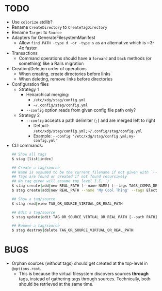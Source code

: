 # TODO

* Use `colorize` stdlib?
* Rename `CreateDirectory` to `CreateTagDirectory`
* Rename `Target` to `Source`
* Adapters for GenerateFilesystemManifest
  * Allow `find PATH -type d -or -type s` as an alternative which is ~3-4x faster
* Transactions
  * Command operations should have a `forward` and `back` methods (or something) like a Rails migration
* Creation/Deletion order of operations
  * When creating, create directories before links
  * When deleting, remove links before directories
* Configuration files
  * Strategy 1
    * Heirarchical merging:
      * `/etc/xdg/stag/config.yml`
      * `~/.config/stag/config.yml`
    * `--config` option reads from given config file path only?
  * Strategy 2
    * `--config` accepts a path delimiter (`;`) and are merged left to right
      * Default: `/etc/xdg/stag/config.yml;~/.config/stag/config.yml`
      * Example: `--config '/etc/xdg/stag/config.yml;my-config.yml'`
* CLI commands:
  ```sh
  ## Show all tags
  $ stag [list|index]

  ## Create a tag/source
  ## Name is assumed to be the current filename if not given with `--name` or  `-n`.
  ## Tags are found or created if not found recursively
  ## No tag given will assume top level I.E. `/`
  $ stag create|add|new REAL_PATH [--name NAME] [--tags TAGS_COMMA_DELIMITED]
  $ stag create|add|new REAL_PATH --name 'My Cool Thing' --tags Electronics/Projects,Programming/Projects

  ## Show a tag/source
  $ stag read|view TAG_OR_SOURCE_VIRTUAL_OR_REAL_PATH

  ## Edit a tag/source
  $ stag update|edit TAG_OR_SOURCE_VIRTUAL_OR_REAL_PATH [--path PATH] [--name NAME]

  ## Remove a tag/source
  $ stag destroy|delete TAG_OR_SOURCE_VIRTUAL_OR_REAL_PATH
  ```

# BUGS

* Orphan sources (without tags) should get created at the top-level in `@options.root`.
  * This is because the virtual filesystem discovers sources **through** tags, instead of gathering
    tags through sources. Technically, both should be retrieved at the same time.

